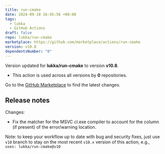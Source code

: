 ```yaml
---
title: run-cmake
date: 2024-09-10 16:45:56 +00:00
tags:
  - lukka
  - GitHub Actions
draft: false
repo: lukka/run-cmake
marketplace: https://github.com/marketplace/actions/run-cmake
version: v10.8
dependentsNumber: "0"
---
```



Version updated for **lukka/run-cmake** to version **v10.8**.
- This action is used across all versions by **0** repositories.

Go to the [GitHub Marketplace](https://github.com/marketplace/actions/run-cmake) to find the latest changes.

## Release notes

Changes:
  - Fix the matcher for the MSVC cl.exe compiler to account for the column (if present) of the error/warning location.
 
Note: to keep your workflow up to date with bug and security fixes, just use `v10` branch to stay on the most recent `v10.x` version of this action, e.g., `uses: lukka/run-cmake@v10`
